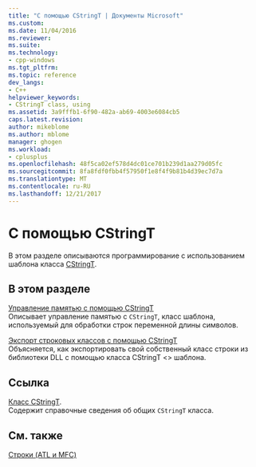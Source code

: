 ```yaml
---
title: "С помощью CStringT | Документы Microsoft"
ms.custom: 
ms.date: 11/04/2016
ms.reviewer: 
ms.suite: 
ms.technology:
- cpp-windows
ms.tgt_pltfrm: 
ms.topic: reference
dev_langs:
- C++
helpviewer_keywords:
- CStringT class, using
ms.assetid: 3a9fffb1-6f90-482a-ab69-4003e6084cb5
caps.latest.revision: 
author: mikeblome
ms.author: mblome
manager: ghogen
ms.workload:
- cplusplus
ms.openlocfilehash: 48f5ca02ef578d4dc01ce701b239d1aa279d05fc
ms.sourcegitcommit: 8fa8fdf0fbb4f57950f1e8f4f9b81b4d39ec7d7a
ms.translationtype: MT
ms.contentlocale: ru-RU
ms.lasthandoff: 12/21/2017
---
```

# <a name="using-cstringt"></a>С помощью CStringT
В этом разделе описываются программирование с использованием шаблона класса [CStringT](../atl-mfc-shared/reference/cstringt-class.md).  
  
## <a name="in-this-section"></a>В этом разделе  
 [Управление памятью с помощью CStringT](../atl-mfc-shared/memory-management-with-cstringt.md)  
 Описывает управление памятью с `CStringT`, класс шаблона, используемый для обработки строк переменной длины символов.  
  
 [Экспорт строковых классов с помощью CStringT](../atl-mfc-shared/exporting-string-classes-using-cstringt.md)  
 Объясняется, как экспортировать свой собственный класс строки из библиотеки DLL с помощью класса CStringT <> шаблона.  
  
## <a name="reference"></a>Ссылка  
 [Класс CStringT](../atl-mfc-shared/reference/cstringt-class.md).  
 Содержит справочные сведения об общих `CStringT` класса.  
  
## <a name="see-also"></a>См. также  
 [Строки (ATL и MFC)](../atl-mfc-shared/strings-atl-mfc.md)

